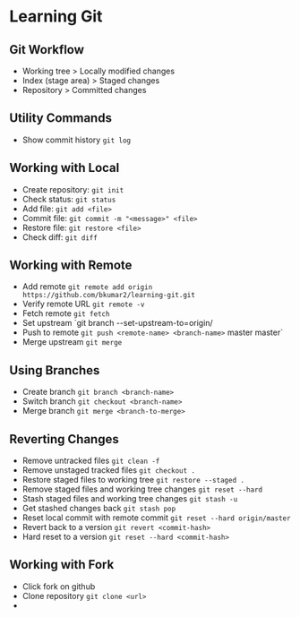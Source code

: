 # Learning Git

## Git Workflow
- Working tree > Locally modified changes
- Index (stage area) > Staged changes
- Repository > Committed changes

## Utility Commands
- Show commit history `git log`

## Working with Local
- Create repository: `git init`
- Check status: `git status`
- Add file: `git add <file>`
- Commit file: `git commit -m "<message>" <file>`
- Restore file: `git restore <file>`
- Check diff: `git diff`

## Working with Remote
- Add remote `git remote add origin https://github.com/bkumar2/learning-git.git`
- Verify remote URL `git remote -v`
- Fetch remote `git fetch`
- Set upstream `git branch --set-upstream-to=origin/
- Push to remote `git push <remote-name> <branch-name>`
master master`
- Merge upstream `git merge`

## Using Branches
- Create branch `git branch <branch-name>`
- Switch branch `git checkout <branch-name>`
- Merge branch `git merge <branch-to-merge>`

## Reverting Changes
- Remove untracked files `git clean -f`
- Remove unstaged tracked files `git checkout .`
- Restore staged files to working tree `git restore --staged .`
- Remove staged files and working tree changes `git reset --hard`
- Stash staged files and working tree changes `git stash -u`
- Get stashed changes back `git stash pop`
- Reset local commit with remote commit `git reset --hard origin/master`
- Revert back to a version `git revert <commit-hash>`
- Hard reset to a version `git reset --hard <commit-hash>`

## Working with Fork
- Click fork on github
- Clone repository `git clone <url>`
- 
